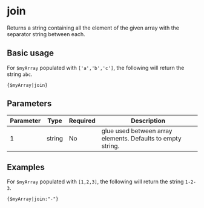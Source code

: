 # join

Returns a string containing all the element of the given array 
with the separator string between each.

## Basic usage

For `$myArray` populated with `['a','b','c']`, the following will return the string `abc`.
```smarty
{$myArray|join}
```


## Parameters

| Parameter | Type   | Required | Description                                                 |
|-----------|--------|----------|-------------------------------------------------------------|
| 1         | string | No       | glue used between array elements. Defaults to empty string. |

## Examples


For `$myArray` populated with `[1,2,3]`, the following will return the string `1-2-3`.
```smarty
{$myArray|join:"-"}
```